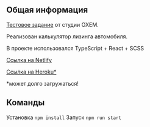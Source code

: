 ## Общая информация

<a href="https://doc.clickup.com/2659433/p/h/2h539-67321/1cdca9cd67897c8">Тестовое задание</a> от студии OXEM.

Реализован калькулятор лизинга автомобиля.

В проекте использовался TypeScript + React + SCSS

<a href="https://tourmaline-marigold-d0b1bd.netlify.app/">Ссылка на Netlify</a>

<a href="https://oxem-calculator.herokuapp.com/">Ссылка на Heroku\*</a>

\*может долго загружаться!

## Команды

Установка `npm install`
Запуск `npm run start`
